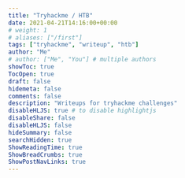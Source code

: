 ```yaml
---
title: "Tryhackme / HTB"
date: 2021-04-21T14:16:00+00:00
# weight: 1
# aliases: ["/first"]
tags: ["tryhackme", "writeup", "htb"]
author: "Me"
# author: ["Me", "You"] # multiple authors
showToc: true
TocOpen: true
draft: false
hidemeta: false
comments: false
description: "Writeups for tryhackme challenges"
disableHLJS: true # to disable highlightjs
disableShare: false
disableHLJS: false
hideSummary: false
searchHidden: true
ShowReadingTime: true
ShowBreadCrumbs: true
ShowPostNavLinks: true
---
```


